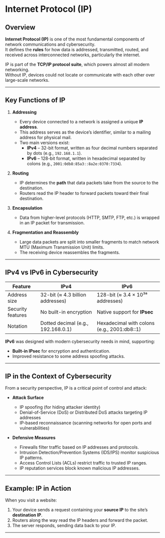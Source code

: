 # Internet Protocol (IP)

## Overview
**Internet Protocol (IP)** is one of the most fundamental components of network communications and cybersecurity.  
It defines the **rules** for how data is addressed, transmitted, routed, and received across interconnected networks, particularly the internet.

IP is part of the **TCP/IP protocol suite**, which powers almost all modern networking.  
Without IP, devices could not locate or communicate with each other over large-scale networks.

---

## Key Functions of IP
1. **Addressing**
   - Every device connected to a network is assigned a unique **IP address**.
   - This address serves as the device’s identifier, similar to a mailing address for physical mail.
   - Two main versions exist:
     - **IPv4** – 32-bit format, written as four decimal numbers separated by dots (e.g., `192.168.1.1`).
     - **IPv6** – 128-bit format, written in hexadecimal separated by colons (e.g., `2001:0db8:85a3::8a2e:0370:7334`).

2. **Routing**
   - IP determines the **path** that data packets take from the source to the destination.
   - Routers read the IP header to forward packets toward their final destination.

3. **Encapsulation**
   - Data from higher-level protocols (HTTP, SMTP, FTP, etc.) is wrapped in an IP packet for transmission.

4. **Fragmentation and Reassembly**
   - Large data packets are split into smaller fragments to match network MTU (Maximum Transmission Unit) limits.
   - The receiving device reassembles the fragments.

---

## IPv4 vs IPv6 in Cybersecurity
| Feature           | IPv4                               | IPv6                                         |
|-------------------|------------------------------------|-----------------------------------------------|
| Address size      | 32-bit (≈ 4.3 billion addresses)   | 128-bit (≈ 3.4 × 10³⁸ addresses)              |
| Security features | No built-in encryption             | Native support for **IPsec**                  |
| Notation          | Dotted decimal (e.g., 192.168.0.1) | Hexadecimal with colons (e.g., 2001:db8::1)   |

**IPv6** was designed with modern cybersecurity needs in mind, supporting:
- **Built-in IPsec** for encryption and authentication.
- Improved resistance to some address spoofing attacks.

---

## IP in the Context of Cybersecurity
From a security perspective, IP is a critical point of control and attack:
- **Attack Surface**
  - IP spoofing (for hiding attacker identity)
  - Denial-of-Service (DoS) or Distributed DoS attacks targeting IP addresses
  - IP-based reconnaissance (scanning networks for open ports and vulnerabilities)

- **Defensive Measures**
  - Firewalls filter traffic based on IP addresses and protocols.
  - Intrusion Detection/Prevention Systems (IDS/IPS) monitor suspicious IP patterns.
  - Access Control Lists (ACLs) restrict traffic to trusted IP ranges.
  - IP reputation services block known malicious IP addresses.

---

## Example: IP in Action
When you visit a website:
1. Your device sends a request containing your **source IP** to the site’s **destination IP**.
2. Routers along the way read the IP headers and forward the packet.
3. The server responds, sending data back to your IP.

---

